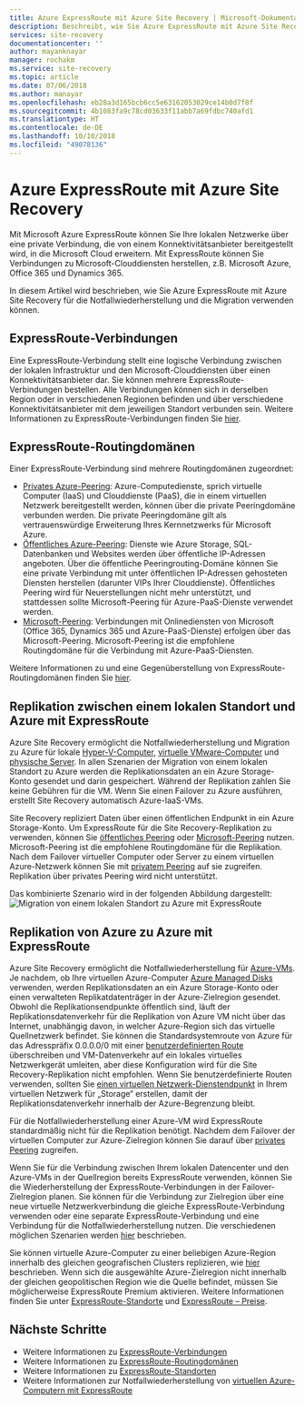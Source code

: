 ```yaml
---
title: Azure ExpressRoute mit Azure Site Recovery | Microsoft-Dokumentation
description: Beschreibt, wie Sie Azure ExpressRoute mit Azure Site Recovery für die Notfallwiederherstellung und die Migration verwenden
services: site-recovery
documentationcenter: ''
author: mayanknayar
manager: rochakm
ms.service: site-recovery
ms.topic: article
ms.date: 07/06/2018
ms.author: manayar
ms.openlocfilehash: eb28a3d165bcb6cc5e63162053029ce14b0d7f8f
ms.sourcegitcommit: 4b1083fa9c78cd03633f11abb7a69fdbc740afd1
ms.translationtype: HT
ms.contentlocale: de-DE
ms.lasthandoff: 10/10/2018
ms.locfileid: "49078136"
---
```

# <a name="azure-expressroute-with-azure-site-recovery"></a>Azure ExpressRoute mit Azure Site Recovery

Mit Microsoft Azure ExpressRoute können Sie Ihre lokalen Netzwerke über eine private Verbindung, die von einem Konnektivitätsanbieter bereitgestellt wird, in die Microsoft Cloud erweitern. Mit ExpressRoute können Sie Verbindungen zu Microsoft-Clouddiensten herstellen, z.B. Microsoft Azure, Office 365 und Dynamics 365.

In diesem Artikel wird beschrieben, wie Sie Azure ExpressRoute mit Azure Site Recovery für die Notfallwiederherstellung und die Migration verwenden können.

## <a name="expressroute-circuits"></a>ExpressRoute-Verbindungen

Eine ExpressRoute-Verbindung stellt eine logische Verbindung zwischen der lokalen Infrastruktur und den Microsoft-Clouddiensten über einen Konnektivitätsanbieter dar. Sie können mehrere ExpressRoute-Verbindungen bestellen. Alle Verbindungen können sich in derselben Region oder in verschiedenen Regionen befinden und über verschiedene Konnektivitätsanbieter mit dem jeweiligen Standort verbunden sein. Weitere Informationen zu ExpressRoute-Verbindungen finden Sie [hier](../expressroute/expressroute-circuit-peerings.md).

## <a name="expressroute-routing-domains"></a>ExpressRoute-Routingdomänen

Einer ExpressRoute-Verbindung sind mehrere Routingdomänen zugeordnet:
-   [Privates Azure-Peering](../expressroute/expressroute-circuit-peerings.md#azure-private-peering): Azure-Computedienste, sprich virtuelle Computer (IaaS) und Clouddienste (PaaS), die in einem virtuellen Netzwerk bereitgestellt werden, können über die private Peeringdomäne verbunden werden. Die private Peeringdomäne gilt als vertrauenswürdige Erweiterung Ihres Kernnetzwerks für Microsoft Azure.
-   [Öffentliches Azure-Peering](../expressroute/expressroute-circuit-peerings.md#azure-public-peering): Dienste wie Azure Storage, SQL-Datenbanken und Websites werden über öffentliche IP-Adressen angeboten. Über die öffentliche Peeringrouting-Domäne können Sie eine private Verbindung mit unter öffentlichen IP-Adressen gehosteten Diensten herstellen (darunter VIPs Ihrer Clouddienste). Öffentliches Peering wird für Neuerstellungen nicht mehr unterstützt, und stattdessen sollte Microsoft-Peering für Azure-PaaS-Dienste verwendet werden.
-   [Microsoft-Peering](../expressroute/expressroute-circuit-peerings.md#microsoft-peering): Verbindungen mit Onlinediensten von Microsoft (Office 365, Dynamics 365 und Azure-PaaS-Dienste) erfolgen über das Microsoft-Peering. Microsoft-Peering ist die empfohlene Routingdomäne für die Verbindung mit Azure-PaaS-Diensten.

Weitere Informationen zu und eine Gegenüberstellung von ExpressRoute-Routingdomänen finden Sie [hier](../expressroute/expressroute-circuit-peerings.md#routing-domain-comparison).

## <a name="on-premises-to-azure-replication-with-expressroute"></a>Replikation zwischen einem lokalen Standort und Azure mit ExpressRoute

Azure Site Recovery ermöglicht die Notfallwiederherstellung und Migration zu Azure für lokale [Hyper-V-Computer](hyper-v-azure-architecture.md), [virtuelle VMware-Computer](vmware-azure-architecture.md) und [physische Server](physical-azure-architecture.md). In allen Szenarien der Migration von einem lokalen Standort zu Azure werden die Replikationsdaten an ein Azure Storage-Konto gesendet und darin gespeichert. Während der Replikation zahlen Sie keine Gebühren für die VM. Wenn Sie einen Failover zu Azure ausführen, erstellt Site Recovery automatisch Azure-IaaS-VMs.

Site Recovery repliziert Daten über einen öffentlichen Endpunkt in ein Azure Storage-Konto. Um ExpressRoute für die Site Recovery-Replikation zu verwenden, können Sie [öffentliches Peering](../expressroute/expressroute-circuit-peerings.md#azure-public-peering) oder [Microsoft-Peering](../expressroute/expressroute-circuit-peerings.md#microsoft-peering) nutzen. Microsoft-Peering ist die empfohlene Routingdomäne für die Replikation. Nach dem Failover virtueller Computer oder Server zu einem virtuellen Azure-Netzwerk können Sie mit [privatem Peering](../expressroute/expressroute-circuit-peerings.md#azure-private-peering) auf sie zugreifen. Replikation über privates Peering wird nicht unterstützt.

Das kombinierte Szenario wird in der folgenden Abbildung dargestellt: ![Migration von einem lokalen Standort zu Azure mit ExpressRoute](./media/concepts-expressroute-with-site-recovery/site-recovery-with-expressroute.png)

## <a name="azure-to-azure-replication-with-expressroute"></a>Replikation von Azure zu Azure mit ExpressRoute

Azure Site Recovery ermöglicht die Notfallwiederherstellung für [Azure-VMs](azure-to-azure-architecture.md). Je nachdem, ob Ihre virtuellen Azure-Computer [Azure Managed Disks](../virtual-machines/windows/managed-disks-overview.md) verwenden, werden Replikationsdaten an ein Azure Storage-Konto oder einen verwalteten Replikatdatenträger in der Azure-Zielregion gesendet. Obwohl die Replikationsendpunkte öffentlich sind, läuft der Replikationsdatenverkehr für die Replikation von Azure VM nicht über das Internet, unabhängig davon, in welcher Azure-Region sich das virtuelle Quellnetzwerk befindet. Sie können die Standardsystemroute von Azure für das Adresspräfix 0.0.0.0/0 mit einer [benutzerdefinierten Route](../virtual-network/virtual-networks-udr-overview.md#custom-routes) überschreiben und VM-Datenverkehr auf ein lokales virtuelles Netzwerkgerät umleiten, aber diese Konfiguration wird für die Site Recovery-Replikation nicht empfohlen. Wenn Sie benutzerdefinierte Routen verwenden, sollten Sie [einen virtuellen Netzwerk-Dienstendpunkt](azure-to-azure-about-networking.md#create-network-service-endpoint-for-storage) in Ihrem virtuellen Netzwerk für „Storage“ erstellen, damit der Replikationsdatenverkehr innerhalb der Azure-Begrenzung bleibt.

Für die Notfallwiederherstellung einer Azure-VM wird ExpressRoute standardmäßig nicht für die Replikation benötigt. Nachdem dem Failover der virtuellen Computer zur Azure-Zielregion können Sie darauf über [privates Peering](../expressroute/expressroute-circuit-peerings.md#azure-private-peering) zugreifen.

Wenn Sie für die Verbindung zwischen Ihrem lokalen Datencenter und den Azure-VMs in der Quellregion bereits ExpressRoute verwenden, können Sie die Wiederherstellung der ExpressRoute-Verbindungen in der Failover-Zielregion planen. Sie können für die Verbindung zur Zielregion über eine neue virtuelle Netzwerkverbindung die gleiche ExpressRoute-Verbindung verwenden oder eine separate ExpressRoute-Verbindung und eine Verbindung für die Notfallwiederherstellung nutzen. Die verschiedenen möglichen Szenarien werden [hier](azure-vm-disaster-recovery-with-expressroute.md#fail-over-azure-vms-when-using-expressroute) beschrieben.

Sie können virtuelle Azure-Computer zu einer beliebigen Azure-Region innerhalb des gleichen geografischen Clusters replizieren, wie [hier](../site-recovery/azure-to-azure-support-matrix.md#region-support) beschrieben. Wenn sich die ausgewählte Azure-Zielregion nicht innerhalb der gleichen geopolitischen Region wie die Quelle befindet, müssen Sie möglicherweise ExpressRoute Premium aktivieren. Weitere Informationen finden Sie unter [ExpressRoute-Standorte](../expressroute/expressroute-locations.md#azure-regions-to-expressroute-locations-within-a-geopolitical-region) und [ExpressRoute – Preise](https://azure.microsoft.com/pricing/details/expressroute/).

## <a name="next-steps"></a>Nächste Schritte
- Weitere Informationen zu [ExpressRoute-Verbindungen](../expressroute/expressroute-circuit-peerings.md)
- Weitere Informationen zu [ExpressRoute-Routingdomänen](../expressroute/expressroute-circuit-peerings.md#expressroute-routing-domains)
- Weitere Informationen zu [ExpressRoute-Standorten](../expressroute/expressroute-locations.md)
- Weitere Informationen zur Notfallwiederherstellung von [virtuellen Azure-Computern mit ExpressRoute ](azure-vm-disaster-recovery-with-expressroute.md)
